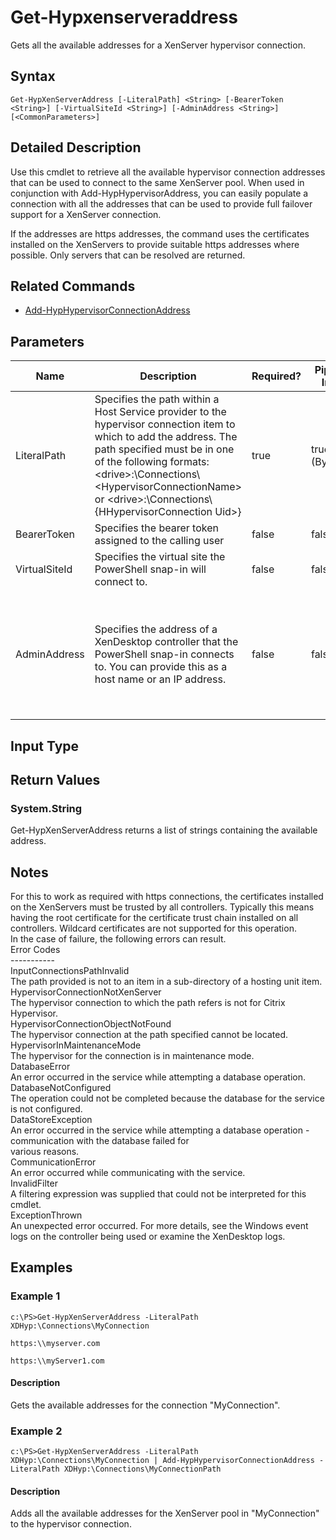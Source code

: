 ﻿
# Get-Hypxenserveraddress
Gets all the available addresses for a XenServer hypervisor connection.
## Syntax
```
Get-HypXenServerAddress [-LiteralPath] <String> [-BearerToken <String>] [-VirtualSiteId <String>] [-AdminAddress <String>] [<CommonParameters>]
```
## Detailed Description
Use this cmdlet to retrieve all the available hypervisor connection addresses that can be used to connect to the same XenServer pool.  When used in conjunction with Add-HypHypervisorAddress, you can easily populate a connection with all the addresses that can be used to provide full failover support for a XenServer connection.

If the addresses are https addresses, the command uses the certificates installed on the XenServers to provide suitable https addresses where possible.  Only servers that can be resolved are returned.


## Related Commands

* [Add-HypHypervisorConnectionAddress](./Add-HypHypervisorConnectionAddress/)
## Parameters
| Name   | Description | Required? | Pipeline Input | Default Value |
| --- | --- | --- | --- | --- |
| LiteralPath | Specifies the path within a Host Service provider to the hypervisor connection item to which to add the address. The path specified must be in one of the following formats: &lt;drive&gt;:\\Connections\\&lt;HypervisorConnectionName&gt; or  &lt;drive&gt;:\\Connections\\{HHypervisorConnection Uid&gt;} | true | true (ByValue) |  |
| BearerToken | Specifies the bearer token assigned to the calling user | false | false |  |
| VirtualSiteId | Specifies the virtual site the PowerShell snap-in will connect to. | false | false |  |
| AdminAddress | Specifies the address of a XenDesktop controller that the PowerShell snap-in connects to.  You can provide this as a host name or an IP address. | false | false | LocalHost. Once a value is provided by any cmdlet, this value becomes the default. |

## Input Type

### 

## Return Values

### System.String
Get-HypXenServerAddress returns a list of strings containing the available address.
## Notes
For this to work as required with https connections, the certificates installed on the XenServers must be trusted by all controllers.  Typically this means having the root certificate for the certificate trust chain installed on all controllers.  Wildcard certificates are not supported for this operation.<br>    In the case of failure, the following errors can result.<br>    Error Codes<br>    -----------<br>    InputConnectionsPathInvalid<br>    The path provided is not to an item in a sub-directory of a hosting unit item.<br>    HypervisorConnectionNotXenServer<br>    The hypervisor connection to which the path refers is not for Citrix Hypervisor.<br>    HypervisorConnectionObjectNotFound<br>    The hypervisor connection at the path specified cannot be located.<br>    HypervisorInMaintenanceMode<br>    The hypervisor for the connection is in maintenance mode.<br>    DatabaseError<br>    An error occurred in the service while attempting a database operation.<br>    DatabaseNotConfigured<br>    The operation could not be completed because the database for the service is not configured.<br>    DataStoreException<br>    An error occurred in the service while attempting a database operation - communication with the database failed for<br>    various reasons.<br>    CommunicationError<br>    An error occurred while communicating with the service.<br>    InvalidFilter<br>    A filtering expression was supplied that could not be interpreted for this cmdlet.<br>    ExceptionThrown<br>    An unexpected error occurred.  For more details, see the Windows event logs on the controller being used or examine the XenDesktop logs.
## Examples

### Example 1
```
c:\PS>Get-HypXenServerAddress -LiteralPath XDHyp:\Connections\MyConnection

https:\\myserver.com

https:\\myServer1.com
```
#### Description
Gets the available addresses for the connection "MyConnection".
### Example 2
```
c:\PS>Get-HypXenServerAddress -LiteralPath XDHyp:\Connections\MyConnection | Add-HypHypervisorConnectionAddress -LiteralPath XDHyp:\Connections\MyConnectionPath
```
#### Description
Adds all the available addresses for the XenServer pool in "MyConnection" to the hypervisor connection.
